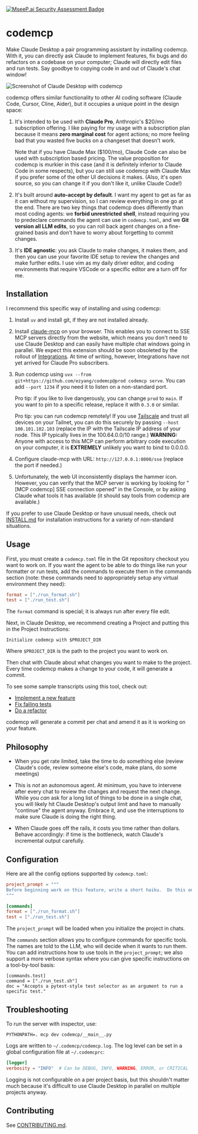 [![MseeP.ai Security Assessment Badge](https://mseep.net/pr/ezyang-codemcp-badge.png)](https://mseep.ai/app/ezyang-codemcp)

# codemcp

Make Claude Desktop a pair programming assistant by installing codemcp.  With
it, you can directly ask Claude to implement features, fix bugs and do
refactors on a codebase on your computer; Claude will directly edit files and
run tests.  Say goodbye to copying code in and out of Claude's chat window!

![Screenshot of Claude Desktop with codemcp](static/screenshot.png?raw=true)

codemcp offers similar functionality to other AI coding software (Claude Code,
Cursor, Cline, Aider), but it occupies a unique point in the design space:

1. It's intended to be used with **Claude Pro**, Anthropic's $20/mo
   subscription offering.  I like paying for my usage with a subscription plan
   because it means **zero marginal cost** for agent actions; no more feeling
   bad that you wasted five bucks on a changeset that doesn't work.

   Note that if you have Claude Max ($100/mo), Claude Code can also be used
   with subscription based pricing.  The value proposition for codemcp is
   murkier in this case (and it is definitely inferior to Claude Code in some
   respects), but you can still use codemcp with Claude Max if you prefer some
   of the other UI decisions it makes.  (Also, it's open source, so you can
   change it if you don't like it, unlike Claude Code!)

2. It's built around **auto-accept by default**.  I want my agent to get as
   far as it can without my supervision, so I can review everything in one go at
   the end.  There are two key things that codemcp does differently than most
   coding agents: we **forbid unrestricted shell**, instead requiring you to
   predeclare commands the agent can use in ``codemcp.toml``, and we **Git
   version all LLM edits**, so you can roll back agent changes on a
   fine-grained basis and don't have to worry about forgetting to commit
   changes.

3. It's **IDE agnostic**: you ask Claude to make changes, it makes them, and
   then you can use your favorite IDE setup to review the changes and make
   further edits.  I use vim as my daily driver editor, and coding environments
   that require VSCode or a specific editor are a turn off for me.

## Installation

I recommend this specific way of installing and using codemcp:

1. Install `uv` and install git, if they are not installed already.

2. Install [claude-mcp](https://chromewebstore.google.com/detail/mcp-for-claudeai/jbdhaamjibfahpekpnjeikanebpdpfpb) on your browser.
   This enables you to connect to SSE MCP servers directly from the website,
   which means you don't need to use Claude Desktop and can easily have
   multiple chat windows going in parallel.  We expect this extension should
   be soon obsoleted by the rollout of
   [Integrations](https://www.anthropic.com/news/integrations).  At time of
   writing, however, Integrations have not yet arrived for Claude Pro subscribers.

3. Run codemcp using ``uvx --from git+https://github.com/ezyang/codemcp@prod codemcp serve``.
   You can add ``--port 1234`` if you need it to listen on a non-standard port.

   Pro tip: if you like to live dangerously, you can change `prod` to `main`.  If
   you want to pin to a specific release, replace it with `0.3.0` or similar.

   Pro tip: you can run codemcp remotely!  If you use
   [Tailscale](https://tailscale.com/) and trust all devices on your Tailnet,
   you can do this securely by passing ``--host 100.101.102.103`` (replace the
   IP with the Tailscale IP address of your node.  This IP typically lives in
   the 100.64.0.0/10 range.)  **WARNING:** Anyone with access to this MCP can perform
   arbitrary code execution on your computer, it is **EXTREMELY** unlikely you want to
   bind to 0.0.0.0.

4. Configure claude-mcp with URL: ``http://127.0.0.1:8000/sse`` (replace the port if needed.)

5. Unfortunately, the web UI inconsistently displays the hammer icon.  However, you can verify
   that the MCP server is working by looking for "[MCP codemcp] SSE connection opened" in the
   Console, or by asking Claude what tools it has available (it should say
   tools from codemcp are available.)

If you prefer to use Claude Desktop or have unusual needs, check out [INSTALL.md](INSTALL.md) for
installation instructions for a variety of non-standard situations.

## Usage

First, you must create a `codemcp.toml` file in the Git repository checkout
you want to work on.  If you want the agent to be able to do things like run
your formatter or run tests, add the commands to execute them in the commands
section (note: these commands need to appropriately setup any virtual
environment they need):

```toml
format = ["./run_format.sh"]
test = ["./run_test.sh"]
```

The ``format`` command is special; it is always run after every file edit.

Next, in Claude Desktop, we recommend creating a Project and putting this in
the Project Instructions:

```
Initialize codemcp with $PROJECT_DIR
```

Where `$PROJECT_DIR` is the path to the project you want to work on.

Then chat with Claude about what changes you want to make to the project.
Every time codemcp makes a change to your code, it will generate a commit.

To see some sample transcripts using this tool, check out:

- [Implement a new feature](https://claude.ai/share/a229d291-6800-4cb8-a0df-896a47602ca0)
- [Fix failing tests](https://claude.ai/share/2b7161ef-5683-4261-ad45-fabc3708f950)
- [Do a refactor](https://claude.ai/share/f005b43c-a657-43e5-ad9f-4714a5cd746f)

codemcp will generate a commit per chat and amend it as it is working on your feature.

## Philosophy

- When you get rate limited, take the time to do something else (review
  Claude's code, review someone else's code, make plans, do some meetings)

- This is *not* an autonomous agent.  At minimum, you have to intervene after
  every chat to review the changes and request the next change.  While you
  *can* ask for a long list of things to be done in a single chat, you will
  likely hit Claude Desktop's output limit and have to manually "continue" the
  agent anyway.  Embrace it, and use the interruptions to make sure Claude is
  doing the right thing.

- When Claude goes off the rails, it costs you time rather than dollars.
  Behave accordingly: if time is the bottleneck, watch Claude's incremental
  output carefully.

## Configuration

Here are all the config options supported by `codemcp.toml`:

```toml
project_prompt = """
Before beginning work on this feature, write a short haiku.  Do this only once.
"""

[commands]
format = ["./run_format.sh"]
test = ["./run_test.sh"]
```

The `project_prompt` will be loaded when you initialize the project in chats.

The `commands` section allows you to configure commands for specific tools.  The
names are told to the LLM, who will decide when it wants to run them.  You can add
instructions how to use tools in the `project_prompt`; we also support a more verbose
syntax where you can give specific instructions on a tool-by-tool basis:

```
[commands.test]
command = ["./run_test.sh"]
doc = "Accepts a pytest-style test selector as an argument to run a specific test."
```

## Troubleshooting

To run the server with inspector, use:

```
PYTHONPATH=. mcp dev codemcp/__main__.py
```

Logs are written to `~/.codemcp/codemcp.log`. The log level can be set in a global configuration file at `~/.codemcprc`:

```toml
[logger]
verbosity = "INFO"  # Can be DEBUG, INFO, WARNING, ERROR, or CRITICAL
```

Logging is not configurable on a per project basis, but this shouldn't matter
much because it's difficult to use Claude Desktop in parallel on multiple
projects anyway.

## Contributing

See [CONTRIBUTING.md](CONTRIBUTING.md).
